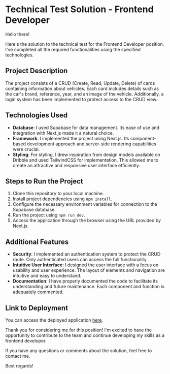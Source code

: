 # Technical Test Solution - Frontend Developer

Hello there!

Here's the solution to the technical test for the Frontend Developer position. I've completed all the required functionalities using the specified technologies.

## Project Description

The project consists of a CRUD (Create, Read, Update, Delete) of cards containing information about vehicles. Each card includes details such as the car's brand, reference, year, and an image of the vehicle. Additionally, a login system has been implemented to protect access to the CRUD view.

## Technologies Used

- **Database**: I used Supabase for data management. Its ease of use and integration with Next.js made it a natural choice.
- **Framework**: I implemented the project using Next.js. Its component-based development approach and server-side rendering capabilities were crucial.
- **Styling**: For styling, I drew inspiration from design models available on Dribble and used TailwindCSS for implementation. This allowed me to create an attractive and responsive user interface efficiently.

## Steps to Run the Project

1. Clone this repository to your local machine.
2. Install project dependencies using `npm install`.
3. Configure the necessary environment variables for connection to the Supabase database.
4. Run the project using `npm run dev`.
5. Access the application through the browser using the URL provided by Next.js.

## Additional Features

- **Security**: I implemented an authentication system to protect the CRUD route. Only authenticated users can access the full functionality.
- **Intuitive User Interface**: I designed the user interface with a focus on usability and user experience. The layout of elements and navigation are intuitive and easy to understand.
- **Documentation**: I have properly documented the code to facilitate its understanding and future maintenance. Each component and function is adequately commented.

## Link to Deployment

You can access the deployed application [here](https://meishi-cards-job-application.vercel.app/).

Thank you for considering me for this position! I'm excited to have the opportunity to contribute to the team and continue developing my skills as a frontend developer.

If you have any questions or comments about the solution, feel free to contact me.

Best regards!

